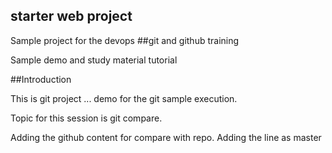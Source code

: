 ## starter web project

Sample project for the devops
##git and github training

Sample demo and study material tutorial

##Introduction

This is git project ... demo for the git sample execution.

Topic for this session is git compare.

Adding the github content for compare with repo.
Adding the line as master
